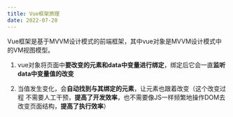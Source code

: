 ```yaml
---
title: Vue框架原理
date: 2022-07-20
---
```


Vue框架是基于MVVM设计模式的前端框架，其中vue对象是MVVM设计模式中的VM视图模型。

1. vue对象将页面中**要改变的元素和data中变量进行绑定**，绑定后它会一直**监听data中变量值的改变**

2. 当值发生变化，会**自动找到与其绑定的元素**，让元素也跟着改变（这个改变过程 不需要人工干预，**提高了开发效率**，也不需要像JS一样频繁地操作DOM去改变页面结构，**提高了执行效率**）
